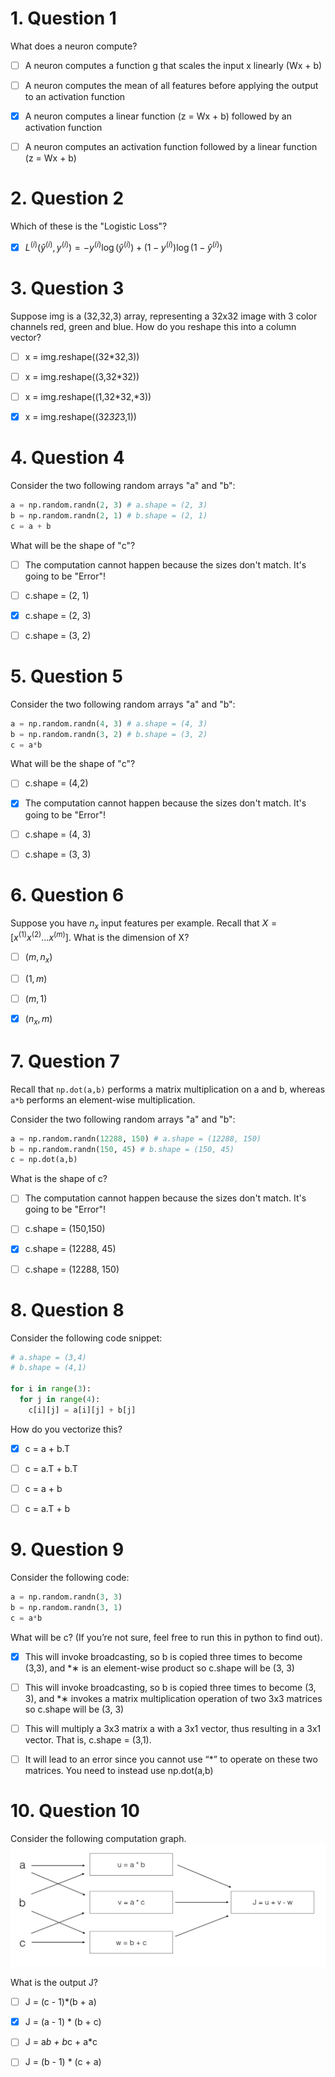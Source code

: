 # 1. Question 1
What does a neuron compute?

- [ ] A neuron computes a function g that scales the input x linearly (Wx + b)

- [ ] A neuron computes the mean of all features before applying the output to an activation function

- [x] A neuron computes a linear function (z = Wx + b) followed by an activation function

- [ ] A neuron computes an activation function followed by a linear function (z = Wx + b)

# 2. Question 2
Which of these is the "Logistic Loss"?

- [x] ${L}^{(i)}(\hat{y}^{(i)}, y^{(i)}) = -y^{(i)}\log(\hat{y}^{(i)})+(1-y^{(i)})\log(1-\hat{y}^{(i)})$

# 3. Question 3
Suppose img is a (32,32,3) array, representing a 32x32 image with 3 color channels red, green and blue. How do you reshape this into a column vector?

- [ ] x = img.reshape((32*32,3))

- [ ] x = img.reshape((3,32*32))

- [ ] x = img.reshape((1,32*32,*3))

- [x] x = img.reshape((32*32*3,1))

# 4. Question 4
Consider the two following random arrays "a" and "b":

```python
a = np.random.randn(2, 3) # a.shape = (2, 3)
b = np.random.randn(2, 1) # b.shape = (2, 1)
c = a + b

```
What will be the shape of "c"?

- [ ] The computation cannot happen because the sizes don't match. It's going to be "Error"!

- [ ] c.shape = (2, 1)

- [x] c.shape = (2, 3)

- [ ] c.shape = (3, 2)

# 5. Question 5
Consider the two following random arrays "a" and "b":
```python
a = np.random.randn(4, 3) # a.shape = (4, 3)
b = np.random.randn(3, 2) # b.shape = (3, 2)
c = a*b
```
What will be the shape of "c"?


- [ ] c.shape = (4,2)

- [x] The computation cannot happen because the sizes don't match. It's going to be "Error"!

- [ ] c.shape = (4, 3)

- [ ] c.shape = (3, 3)

# 6. Question 6
Suppose you have $n_x$ input features per example. Recall that $X = [x^{(1)} x^{(2)} ... x^{(m)}]$.
What is the dimension of X?

- [ ] $(m,n_x)$

- [ ] $(1,m)$

- [ ] $(m,1)$

- [x] $(n_x, m)$

# 7. Question 7
Recall that `np.dot(a,b)` performs a matrix multiplication on a and b, whereas `a*b` performs an element-wise multiplication.

Consider the two following random arrays "a" and "b":
```python
a = np.random.randn(12288, 150) # a.shape = (12288, 150)
b = np.random.randn(150, 45) # b.shape = (150, 45)
c = np.dot(a,b)
```
What is the shape of c?

- [ ] The computation cannot happen because the sizes don't match. It's going to be "Error"!

- [ ] c.shape = (150,150)

- [x] c.shape = (12288, 45)

- [ ] c.shape = (12288, 150)

# 8. Question 8
Consider the following code snippet:
```python
# a.shape = (3,4)
# b.shape = (4,1)

for i in range(3):
  for j in range(4):
    c[i][j] = a[i][j] + b[j]
```

How do you vectorize this?


- [x] c = a + b.T

- [ ] c = a.T + b.T

- [ ] c = a + b

- [ ] c = a.T + b

# 9. Question 9
Consider the following code:
```python
a = np.random.randn(3, 3)
b = np.random.randn(3, 1)
c = a*b
```
What will be c? (If you’re not sure, feel free to run this in python to find out).

- [x] This will invoke broadcasting, so b is copied three times to become (3,3), and *∗ is an element-wise product so c.shape will be (3, 3)

- [ ] This will invoke broadcasting, so b is copied three times to become (3, 3), and *∗ invokes a matrix multiplication operation of two 3x3 matrices so c.shape will be (3, 3)

- [ ] This will multiply a 3x3 matrix a with a 3x1 vector, thus resulting in a 3x1 vector. That is, c.shape = (3,1).

- [ ] It will lead to an error since you cannot use “*” to operate on these two matrices. You need to instead use np.dot(a,b)

# 10. Question 10
Consider the following computation graph.
![](images/q-w2-neural-netrowk-basics-a6b08e21.png)

What is the output J?

- [ ] J = (c - 1)*(b + a)

- [x] J = (a - 1) * (b + c)

- [ ] J = a*b + b*c + a*c

- [ ] J = (b - 1) * (c + a)
